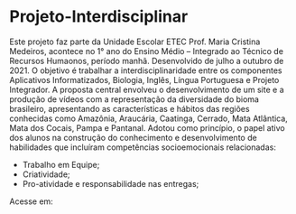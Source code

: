 # Projeto-Interdisciplinar
Este projeto faz parte da Unidade Escolar ETEC Prof. Maria Cristina Medeiros, acontece no 1° ano do Ensino Médio – Integrado ao Técnico de Recursos Humaonos, período manhã. Desenvolvido de julho a outubro de 2021.
O objetivo é trabalhar a interdisciplinaridade entre os componentes   Aplicativos Informatizados, Biologia, Inglês, Língua Portuguesa e Projeto Integrador.
A proposta central envolveu o desenvolvimento de um site e a produção de vídeos com a representação da diversidade do bioma brasileiro, apresentando as características e hábitos das regiões conhecidas como Amazônia, Araucária, Caatinga, Cerrado, Mata Atlântica, Mata dos Cocais, Pampa e Pantanal.
Adotou como princípio, o papel ativo dos alunos na construção do conhecimento e desenvolvimento de habilidades que incluíram competências socioemocionais relacionadas:
- Trabalho em Equipe;
- Criatividade;
- Pro-atividade e responsabilidade nas entregas;

Acesse em: 
